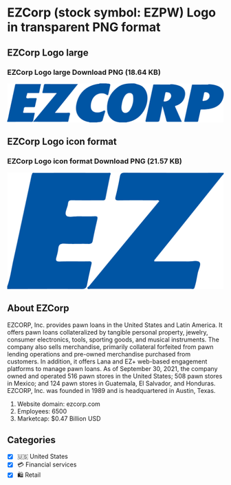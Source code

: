 # EZCorp (stock symbol: EZPW) Logo in transparent PNG format

## EZCorp Logo large

### EZCorp Logo large Download PNG (18.64 KB)

![EZCorp Logo large Download PNG (18.64 KB)](/img/orig/EZPW_BIG-6e66c538.png)

## EZCorp Logo icon format

### EZCorp Logo icon format Download PNG (21.57 KB)

![EZCorp Logo icon format Download PNG (21.57 KB)](/img/orig/EZPW-68511245.png)

## About EZCorp

EZCORP, Inc. provides pawn loans in the United States and Latin America. It offers pawn loans collateralized by tangible personal property, jewelry, consumer electronics, tools, sporting goods, and musical instruments. The company also sells merchandise, primarily collateral forfeited from pawn lending operations and pre-owned merchandise purchased from customers. In addition, it offers Lana and EZ+ web-based engagement platforms to manage pawn loans. As of September 30, 2021, the company owned and operated 516 pawn stores in the United States; 508 pawn stores in Mexico; and 124 pawn stores in Guatemala, El Salvador, and Honduras. EZCORP, Inc. was founded in 1989 and is headquartered in Austin, Texas.

1. Website domain: ezcorp.com
2. Employees: 6500
3. Marketcap: $0.47 Billion USD


## Categories
- [x] 🇺🇸 United States
- [x] 💳 Financial services
- [x] 🛍️ Retail

